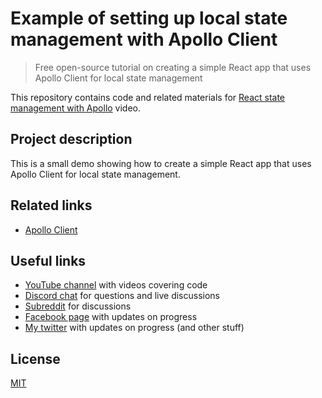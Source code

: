 # Example of setting up local state management with Apollo Client

> Free open-source tutorial on creating a simple React app that uses Apollo Client for local state management

This repository contains code and related materials for [React state management with Apollo](https://youtu.be/XGEX77DYfgI) video.

## Project description

This is a small demo showing how to create a simple React app that uses Apollo Client for local state management.

## Related links

- [Apollo Client](https://www.apollographql.com/)

## Useful links

- [YouTube channel](https://www.youtube.com/c/TimErmilov) with videos covering code
- [Discord chat](https://discord.gg/hnKCXqQ) for questions and live discussions
- [Subreddit](https://www.reddit.com/r/BuildingWithJS/) for discussions
- [Facebook page](https://www.facebook.com/buildingproductswithjs/) with updates on progress
- [My twitter](https://twitter.com/yamalight) with updates on progress (and other stuff)

## License

[MIT](https://opensource.org/licenses/mit-license)
